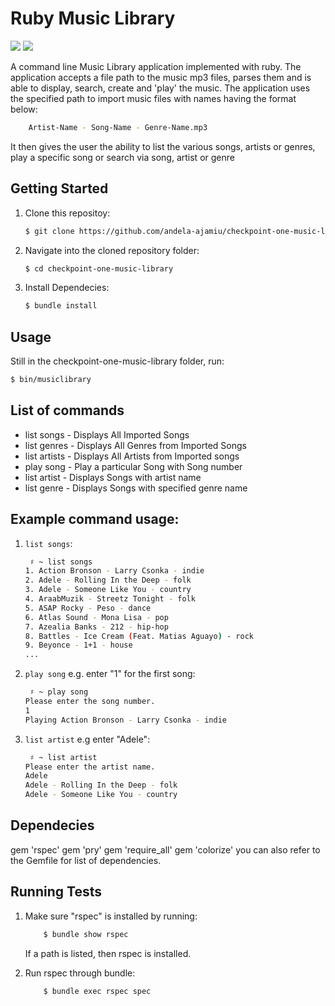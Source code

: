 # Ruby Music Library 
<a href="https://codeclimate.com/github/andela-ajamiu/checkpoint-one-music-library"><img src="https://codeclimate.com/github/andela-ajamiu/checkpoint-one-music-library/badges/gpa.svg" /></a>
<a href="https://codeclimate.com/github/andela-ajamiu/checkpoint-one-music-library"><img src="https://codeclimate.com/github/andela-ajamiu/checkpoint-one-music-library/badges/issue_count.svg" /></a>

A command line Music Library application implemented with ruby. The application accepts a file path to the music mp3 files, parses them and is able to display, search, create and 'play' the music. The application uses the specified path to import music files with names having the format below:

```sh
    Artist-Name - Song-Name - Genre-Name.mp3
```
It then gives the user the ability to list the various songs, artists or genres, play a specific song or search via song, artist or genre

## Getting Started

1.  Clone this repositoy:
    ```sh
    $ git clone https://github.com/andela-ajamiu/checkpoint-one-music-library.git
    ```

2.  Navigate into the cloned repository folder:

    ```sh
    $ cd checkpoint-one-music-library
    ```

3.  Install Dependecies:
    ```sh
    $ bundle install
    ```

## Usage
Still in the checkpoint-one-music-library folder, run:
```sh
$ bin/musiclibrary
```

## List of commands
*  list songs - Displays All Imported Songs  
*  list genres - Displays All Genres from Imported Songs  
*  list artists - Displays All Artists from Imported songs  
*  play song - Play a particular Song with Song number  
*  list artist - Displays Songs with artist name  
*  list genre - Displays Songs with specified genre name  
   

## Example command usage:
1. `list songs`:
    
    ```bash
     ♯ ~ list songs
    1. Action Bronson - Larry Csonka - indie
    2. Adele - Rolling In the Deep - folk
    3. Adele - Someone Like You - country
    4. AraabMuzik - Streetz Tonight - folk
    5. ASAP Rocky - Peso - dance
    6. Atlas Sound - Mona Lisa - pop
    7. Azealia Banks - 212 - hip-hop
    8. Battles - Ice Cream (Feat. Matias Aguayo) - rock
    9. Beyonce - 1+1 - house
    ...
    ```
2. `play song` e.g. enter "1" for the first song:
    
    ```bash
     ♯ ~ play song
    Please enter the song number.
    1
    Playing Action Bronson - Larry Csonka - indie

    ```
3. `list artist` e.g enter "Adele":
    
    ```bash
     ♯ ~ list artist
    Please enter the artist name.
    Adele
    Adele - Rolling In the Deep - folk
    Adele - Someone Like You - country
    ```

## Dependecies
gem 'rspec'
gem 'pry'
gem 'require_all'
gem 'colorize'
you can also refer to the Gemfile for list of dependencies.


## Running Tests
1. Make sure "rspec" is installed by running:
    ```sh
        $ bundle show rspec
    ```
    If a path is listed, then rspec is installed.

2. Run rspec through bundle:
    ```sh
        $ bundle exec rspec spec
    ```